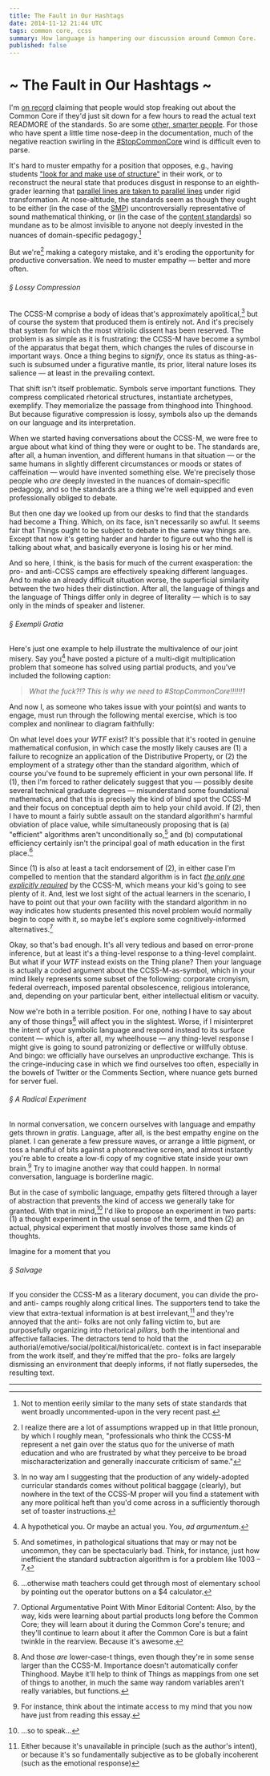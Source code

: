 ```yaml
---
title: The Fault in Our Hashtags
date: 2014-11-12 21:44 UTC
tags: common core, ccss
summary: How language is hampering our discussion around Common Core.
published: false
---
```


# ~ The Fault in Our Hashtags ~

I'm [on record][1] claiming that people would stop freaking out about the Common Core if they'd just sit down for a few hours to read the actual text READMORE of the standards. So are some [other, smarter people][2]. For those who have spent a little time nose-deep in the documentation, much of the negative reaction swirling in the [#StopCommonCore][3] wind is difficult even to parse.

It's hard to muster empathy for a position that opposes, e.g., having students ["look for and make use of structure"][4] in their work, or to reconstruct the neural state that produces disgust in response to an eighth-grader learning that [parallel lines are taken to parallel lines][5] under rigid transformation. At nose-altitude, the standards seem as though they ought to be either (in the case of the [SMP][6]) uncontroversially representative of sound mathematical thinking, or (in the case of the [content standards][7]) so mundane as to be almost invisible to anyone not deeply invested in the nuances of domain-specific pedagogy.[^1]

But we're[^2] making a category mistake, and it's eroding the opportunity for productive conversation. We need to muster empathy &mdash; better and more often.

###### &sect; Lossy Compression

The CCSS-M comprise a body of ideas that's approximately apolitical,[^3] but of course the system that produced them is entirely not. And it's precisely that system for which the most vitriolic dissent has been reserved. The problem is as simple as it is frustrating: the CCSS-M have become a symbol of the apparatus that begat them, which changes the rules of discourse in important ways. Once a thing begins to *signify*, once its status as thing-as-such is subsumed under a figurative mantle, its prior, literal nature loses its salience &mdash; at least in the prevailing context.

That shift isn't itself problematic. Symbols serve important functions. They compress complicated rhetorical structures, instantiate archetypes, exemplify. They memorialize the passage from thinghood into Thinghood. But because figurative compression is lossy, symbols also up the demands on our language and its interpretation.

When we started having conversations about the CCSS-M, we were free to argue about what kind of thing they were or ought to be. The standards are, after all, a human invention, and different humans in that situation &mdash; or the same humans in slightly different circumstances or moods or states of caffeination &mdash; would have invented something else. We're precisely those people who *are* deeply invested in the nuances of domain-specific pedagogy, and so the standards are a thing we're well equipped and even professionally obliged to debate.

But then one day we looked up from our desks to find that the standards had become a Thing.  Which, on its face, isn't necessarily so awful. It seems fair that Things ought to be subject to debate in the same way things are. Except that now it's getting harder and harder to figure out who the hell is talking about what, and basically everyone is losing his or her mind.

And so here, I think, is the basis for much of the current exasperation: the pro- and anti-CCSS camps are effectively speaking  different languages. And to make an already difficult situation worse, the superficial similarity between the two hides their distinction. After all, the language of things and the language of Things differ only in degree of literality &mdash; which is to say only in the minds of speaker and listener.

###### &sect; *Exempli Gratia*

Here's just one example to help illustrate the multivalence of our joint misery.  Say you[^4] have posted a picture of a multi-digit multiplication problem that someone has solved using partial products, and you've included the following caption:

>*What the fuck?!? This is why we need to #StopCommonCore!!!!!!1*

And now I, as someone who takes issue with your point(s) and wants to engage, must run through the following mental exercise, which is too complex and nonlinear to diagram faithfully:

On what level does your *WTF* exist? It's possible that it's rooted in genuine mathematical confusion, in which case the mostly likely causes are (1) a failure to recognize an application of the Distributive Property, or (2) the employment of a strategy other than the standard algorithm, which of course you've found to be supremely efficient in your own personal life. If (1), then I'm forced to rather delicately suggest that you &mdash; possibly desite several technical graduate degrees &mdash; misunderstand some foundational mathematics, and that this is precisely the kind of blind spot the CCSS-M and their focus on conceptual depth aim to help your child avoid. If (2), then I have to mount a fairly subtle assault on the standard algorithm's harmful obviation of place value, while simultaneously proposing that is (a) "efficient" algorithms aren't unconditionally so,[^worst-case] and (b) computational efficiency certainly isn't the principal goal of math education in the first place.[^5] 

Since (1) is also at least a tacit endorsement of (2), in either case I'm compelled to mention that the standard algorithm is in fact [*the only one explicitly required*][8] by the CCSS-M, which means your kid's going to see plenty of it. And, lest we lost sight of the actual learners in the scenario, I have to point out that your own facility with the standard algorithm in no way indicates how students presented this novel problem would normally begin to cope with it, so maybe let's explore some cognitively-informed alternatives.[^6]

Okay, so that's bad enough. It's all very tedious and based on error-prone inference, but at least it's a thing-level response to a thing-level complaint. But what if your *WTF* instead exists on the Thing plane? Then your language is actually a coded argument about the CCSS-M-as-symbol, which in your mind likely represents some subset of the following: corporate cronyism, federal overreach, imposed parental obsolescence, religious intolerance, and, depending on your particular bent, either intellectual elitism or vacuity.

Now we're both in a terrible position. For one, nothing I have to say about any of those things[^things] will affect you in the slightest. Worse, if I misinterpret the intent of your symbolic language and respond instead to its surface content &mdash; which is, after all, my wheelhouse &mdash; any thing-level response I might give is going to sound patronizing or deflective or willfully obtuse. And bingo: we officially have ourselves an unproductive exchange. This is the cringe-inducing case in which we find ourselves too often, especially in the bowels of Twitter or the Comments Section, where nuance gets burned for server fuel.

###### &sect; A Radical Experiment
In normal conversation, we concern ourselves with language and empathy gets thrown in *gratis*. Language, after all, is the best empathy engine on the planet. I can generate a few pressure waves, or arrange a little pigment, or toss a handful of bits against a photoreactive screen, and almost instantly you're able to create a low-fi copy of my cognitive state inside your own brain.[^access] Try to imagine another way that could happen. In normal conversation, language is borderline magic.

But in the case of symbolic language, empathy gets filtered through a layer of abstraction that prevents the kind of access we generally take for granted. With that in mind,[^mind] I'd like to propose an experiment in two parts: (1) a thought experiment in the usual sense of the term, and then (2) an actual, physical experiment that mostly involves those same kinds of thoughts.

Imagine for a moment that you

###### &sect; Salvage

If you consider the CCSS-M as a literary document, you can divide the pro- and anti- camps roughly along critical lines. The supporters tend to take the view that extra-textual information is at best irrelevant,[^7] and they're annoyed that the anti- folks are not only falling victim to, but are purposefully organizing into rhetorical *pillars*, both the intentional and affective fallacies. The detractors tend to hold that the authorial/emotive/social/political/historical/etc. context is in fact inseparable from the work itself, and they're miffed that the pro- folks are largely dismissing an environment that deeply informs, if not flatly supersedes, the resulting text.

---


<!-- Links -->

[1]: http://www.twitter.com/Lustomatical/status/448265064551038977
[2]: http://twitter.com/profkeithdevlin/status/492060821254463490
[3]: http://twitter.com/search?q=%23StopCommonCore&src=tyah
[4]: http://www.corestandards.org/Math/Practice/MP7/
[5]: http://www.corestandards.org/Math/Content/8/G/
[6]: http://www.corestandards.org/Math/Practice/
[7]: http://www.corestandards.org/Math/
[8]: http://www.corestandards.org/Math/Content/5/NBT/B/5/

<!-- Footnotes -->

[^1]: Not to mention eerily similar to the many sets of state standards that went broadly uncommented-upon in the very recent past.

[^2]: I realize there are a lot of assumptions wrapped up in that little pronoun, by which I roughly mean, "professionals who think the CCSS-M represent a net gain over the status quo for the universe of math education and who are frustrated by what they perceive to be broad mischaracterization and generally inaccurate criticism of same."

[^3]: In no way am I suggesting that the production of any widely-adopted curricular standards comes without political baggage (clearly), but nowhere in the text of the CCSS-M proper will you find a statement with any more political heft than you'd come across in a sufficiently thorough set of toaster instructions.

[^4]: A hypothetical you. Or maybe an actual you. You, *ad argumentum*.

[^5]: ...otherwise math teachers could get through most of elementary school by pointing out the operator buttons on a $4 calculator.

[^6]: Optional Argumentative Point With Minor Editorial Content: Also, by the way, kids were learning about partial products long before the Common Core; they will learn about it during the Common Core's tenure; and they'll continue to learn about it after the Common Core is but a faint twinkle in the rearview.  Because it's awesome.

[^7]: Either because it's unavailable in principle (such as the author's intent), or because it's so fundamentally subjective as to be globally incoherent (such as the emotional response)

[^things]: And those *are* lower-case-t things, even though they're in some sense larger than the CCSS-M. Importance doesn't automatically confer Thinghood. Maybe it'll help to think of Things as mappings from one set of things to another, in much the same way random variables aren't really variables, but functions.

[^worst-case]: And sometimes, in pathological situations that may or may not be uncommon, they can be spectacularly bad. Think, for instance, just how inefficient the standard subtraction algorithm is for a problem like 1003 &ndash; 7.

[^mind]: ...so to speak...

[^access]: For instance, think about the intimate access to my mind that you now have just from reading this essay.

